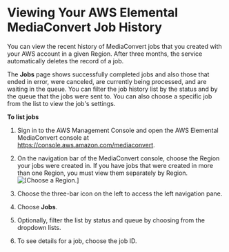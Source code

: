 # Viewing Your AWS Elemental MediaConvert Job History<a name="viewing-job-history"></a>

You can view the recent history of MediaConvert jobs that you created with your AWS account in a given Region\. After three months, the service automatically deletes the record of a job\.

The **Jobs** page shows successfully completed jobs and also those that ended in error, were canceled, are currently being processed, and are waiting in the queue\. You can filter the job history list by the status and by the queue that the jobs were sent to\. You can also choose a specific job from the list to view the job's settings\.

**To list jobs**

1. Sign in to the AWS Management Console and open the AWS Elemental MediaConvert console at [https://console\.aws\.amazon\.com/mediaconvert](https://console.aws.amazon.com/mediaconvert)\.

1. On the navigation bar of the MediaConvert console, choose the Region your jobs were created in\. If you have jobs that were created in more than one Region, you must view them separately by Region\.  
![\[Choose a Region.\]](http://docs.aws.amazon.com/mediaconvert/latest/ug/images/regions-list.png)

1. Choose the three\-bar icon on the left to access the left navigation pane\.

1. Choose **Jobs**\.

1. Optionally, filter the list by status and queue by choosing from the dropdown lists\.

1. To see details for a job, choose the job ID\.